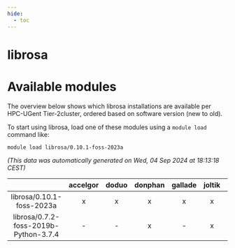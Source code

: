 ```yaml
---
hide:
  - toc
---
```


librosa
=======

# Available modules


The overview below shows which librosa installations are available per HPC-UGent Tier-2cluster, ordered based on software version (new to old).

To start using librosa, load one of these modules using a `module load` command like:

```shell
module load librosa/0.10.1-foss-2023a
```

*(This data was automatically generated on Wed, 04 Sep 2024 at 18:13:18 CEST)*  

| |accelgor|doduo|donphan|gallade|joltik|shinx|skitty|
| :---: | :---: | :---: | :---: | :---: | :---: | :---: | :---: |
|librosa/0.10.1-foss-2023a|x|x|x|x|x|x|x|
|librosa/0.7.2-foss-2019b-Python-3.7.4|-|-|x|-|x|-|x|
